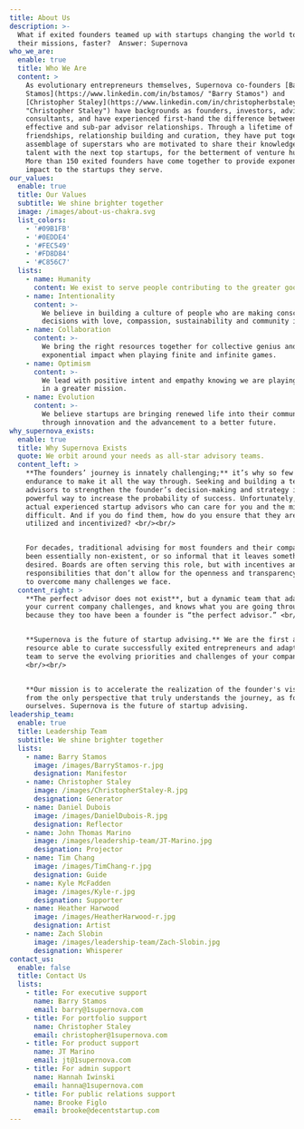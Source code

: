 ```yaml
---
title: About Us
description: >-
  What if exited founders teamed up with startups changing the world to achieve
  their missions, faster?  Answer: Supernova
who_we_are:
  enable: true
  title: Who We Are
  content: >
    As evolutionary entrepreneurs themselves, Supernova co-founders [Barry
    Stamos](https://www.linkedin.com/in/bstamos/ "Barry Stamos") and
    [Christopher Staley](https://www.linkedin.com/in/christopherbstaley/
    "Christopher Staley") have backgrounds as founders, investors, advisors, and
    consultants, and have experienced first-hand the difference between
    effective and sub-par advisor relationships. Through a lifetime of
    friendships, relationship building and curation, they have put together an
    assemblage of superstars who are motivated to share their knowledge and
    talent with the next top startups, for the betterment of venture humanity.
    More than 150 exited founders have come together to provide exponential
    impact to the startups they serve.
our_values:
  enable: true
  title: Our Values
  subtitle: We shine brighter together
  image: /images/about-us-chakra.svg
  list_colors:
    - '#09B1FB'
    - '#0EDDE4'
    - '#FEC549'
    - '#FD8D84'
    - '#C856C7'
  lists:
    - name: Humanity
      content: We exist to serve people contributing to the greater good.
    - name: Intentionality
      content: >-
        We believe in building a culture of people who are making conscious
        decisions with love, compassion, sustainability and community in mind.
    - name: Collaboration
      content: >-
        We bring the right resources together for collective genius and
        exponential impact when playing finite and infinite games.
    - name: Optimism
      content: >-
        We lead with positive intent and empathy knowing we are playing a part
        in a greater mission.
    - name: Evolution
      content: >-
        We believe startups are bringing renewed life into their communities
        through innovation and the advancement to a better future.
why_supernova_exists:
  enable: true
  title: Why Supernova Exists
  quote: We orbit around your needs as all-star advisory teams.
  content_left: >
    **The founders’ journey is innately challenging;** it’s why so few have the
    endurance to make it all the way through. Seeking and building a team of
    advisors to strengthen the founder’s decision-making and strategy is a
    powerful way to increase the probability of success. Unfortunately, finding
    actual experienced startup advisors who can care for you and the mission is
    difficult. And if you do find them, how do you ensure that they are properly
    utilized and incentivized? <br/><br/>


    For decades, traditional advising for most founders and their companies has
    been essentially non-existent, or so informal that it leaves something to be
    desired. Boards are often serving this role, but with incentives and
    responsibilities that don’t allow for the openness and transparency needed
    to overcome many challenges we face.
  content_right: >
    **The perfect advisor does not exist**, but a dynamic team that adapts to
    your current company challenges, and knows what you are going through
    because they too have been a founder is “the perfect advisor.” <br/><br/>


    **Supernova is the future of startup advising.** We are the first and only
    resource able to curate successfully exited entrepreneurs and adapt that
    team to serve the evolving priorities and challenges of your company.
    <br/><br/>


    **Our mission is to accelerate the realization of the founder's vision**
    from the only perspective that truly understands the journey, as founders
    ourselves. Supernova is the future of startup advising.
leadership_team:
  enable: true
  title: Leadership Team
  subtitle: We shine brighter together
  lists:
    - name: Barry Stamos
      image: /images/BarryStamos-r.jpg
      designation: Manifestor
    - name: Christopher Staley
      image: /images/ChristopherStaley-R.jpg
      designation: Generator
    - name: Daniel Dubois
      image: /images/DanielDubois-R.jpg
      designation: Reflector
    - name: John Thomas Marino
      image: /images/leadership-team/JT-Marino.jpg
      designation: Projector
    - name: Tim Chang
      image: /images/TimChang-r.jpg
      designation: Guide
    - name: Kyle McFadden
      image: /images/Kyle-r.jpg
      designation: Supporter
    - name: Heather Harwood
      image: /images/HeatherHarwood-r.jpg
      designation: Artist
    - name: Zach Slobin
      image: /images/leadership-team/Zach-Slobin.jpg
      designation: Whisperer
contact_us:
  enable: false
  title: Contact Us
  lists:
    - title: For executive support
      name: Barry Stamos
      email: barry@1supernova.com
    - title: For portfolio support
      name: Christopher Staley
      email: christopher@1supernova.com
    - title: For product support
      name: JT Marino
      email: jt@1supernova.com
    - title: For admin support
      name: Hannah Iwinski
      email: hanna@1supernova.com
    - title: For public relations support
      name: Brooke Figlo
      email: brooke@decentstartup.com
---
```


